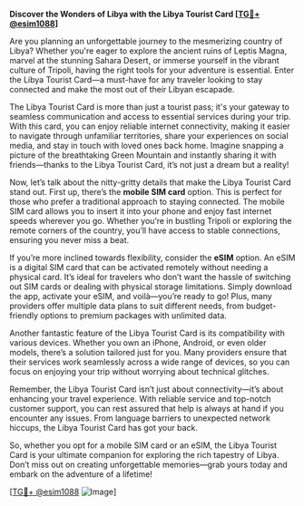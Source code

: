 **Discover the Wonders of Libya with the Libya Tourist Card [[TG💪+ @esim1088](https://t.me/s/esim1088)]**

Are you planning an unforgettable journey to the mesmerizing country of Libya? Whether you're eager to explore the ancient ruins of Leptis Magna, marvel at the stunning Sahara Desert, or immerse yourself in the vibrant culture of Tripoli, having the right tools for your adventure is essential. Enter the Libya Tourist Card—a must-have for any traveler looking to stay connected and make the most out of their Libyan escapade.

The Libya Tourist Card is more than just a tourist pass; it's your gateway to seamless communication and access to essential services during your trip. With this card, you can enjoy reliable internet connectivity, making it easier to navigate through unfamiliar territories, share your experiences on social media, and stay in touch with loved ones back home. Imagine snapping a picture of the breathtaking Green Mountain and instantly sharing it with friends—thanks to the Libya Tourist Card, it’s not just a dream but a reality!

Now, let’s talk about the nitty-gritty details that make the Libya Tourist Card stand out. First up, there’s the **mobile SIM card** option. This is perfect for those who prefer a traditional approach to staying connected. The mobile SIM card allows you to insert it into your phone and enjoy fast internet speeds wherever you go. Whether you’re in bustling Tripoli or exploring the remote corners of the country, you’ll have access to stable connections, ensuring you never miss a beat.

If you’re more inclined towards flexibility, consider the **eSIM** option. An eSIM is a digital SIM card that can be activated remotely without needing a physical card. It’s ideal for travelers who don’t want the hassle of switching out SIM cards or dealing with physical storage limitations. Simply download the app, activate your eSIM, and voilà—you’re ready to go! Plus, many providers offer multiple data plans to suit different needs, from budget-friendly options to premium packages with unlimited data.

Another fantastic feature of the Libya Tourist Card is its compatibility with various devices. Whether you own an iPhone, Android, or even older models, there’s a solution tailored just for you. Many providers ensure that their services work seamlessly across a wide range of devices, so you can focus on enjoying your trip without worrying about technical glitches.

Remember, the Libya Tourist Card isn’t just about connectivity—it’s about enhancing your travel experience. With reliable service and top-notch customer support, you can rest assured that help is always at hand if you encounter any issues. From language barriers to unexpected network hiccups, the Libya Tourist Card has got your back.

So, whether you opt for a mobile SIM card or an eSIM, the Libya Tourist Card is your ultimate companion for exploring the rich tapestry of Libya. Don’t miss out on creating unforgettable memories—grab yours today and embark on the adventure of a lifetime!

[[TG💪+ @esim1088](https://t.me/s/esim1088) ![Image](https://i.postimg.cc/Y0z9fWf4/image.png)]